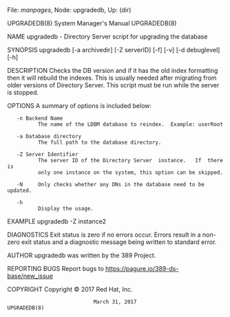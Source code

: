 File: *manpages*,  Node: upgradedb,  Up: (dir)

UPGRADEDB(8)                System Manager's Manual               UPGRADEDB(8)



NAME
       upgradedb - Directory Server script for upgrading the database

SYNOPSIS
       upgradedb [-a archivedir] [-Z serverID] [-f] [-v] [-d debuglevel] [-h]

DESCRIPTION
       Checks  the  DB  version and if it has the old index formatting then it
       will rebuild the indexes.  This is usually needed after migrating  from
       older  versions of Directory Server.  This script must be run while the
       server is stopped.

OPTIONS
       A summary of options is included below:

       -n Backend Name
              The name of the LDBM database to reindex.  Example: userRoot

       -a Database directory
              The full path to the database directory.

       -Z Server Identifier
              The server ID of the Directory Server  instance.   If  there  is
              only one instance on the system, this option can be skipped.

       -N     Only checks whether any DNs in the database need to be updated.

       -h
              Display the usage.

EXAMPLE
       upgradedb -Z instance2

DIAGNOSTICS
       Exit  status  is  zero if no errors occur.  Errors result in a non-zero
       exit status and a diagnostic message being written to standard error.

AUTHOR
       upgradedb was written by the 389 Project.

REPORTING BUGS
       Report bugs to https://pagure.io/389-ds-base/new_issue

COPYRIGHT
       Copyright © 2017 Red Hat, Inc.




                                March 31, 2017                    UPGRADEDB(8)
